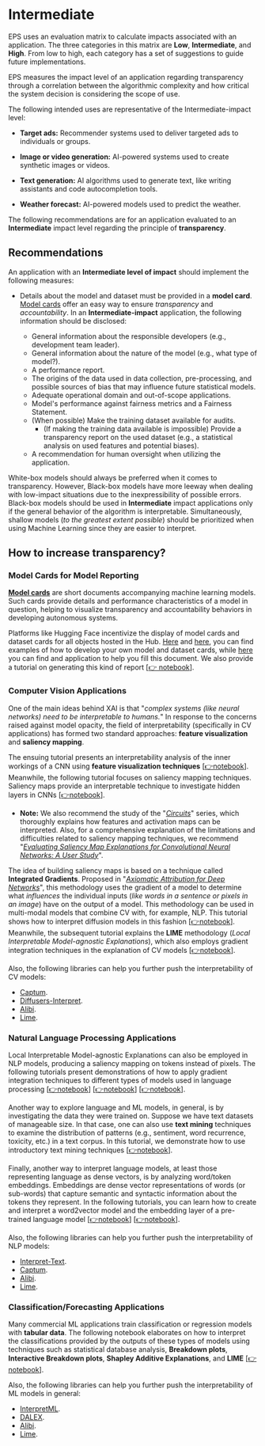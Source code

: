 # Intermediate

EPS uses an evaluation matrix to calculate impacts associated with an application. The three categories in this matrix are **Low**, **Intermediate**, and **High**. From low to high, each category has a set of suggestions to guide future implementations.

EPS measures the impact level of an application regarding transparency through a correlation between the algorithmic complexity and how critical the system decision is considering the scope of use.

The following intended uses are representative of the Intermediate-impact level:

- **Target ads:** Recommender systems used to deliver targeted ads to individuals or groups.

- **Image or video generation:** AI-powered systems used to create synthetic images or videos.

- **Text generation:** AI algorithms used to generate text, like writing assistants and code autocompletion tools.

- **Weather forecast:** AI-powered models used to predict the weather.

The following recommendations are for an application evaluated to an **Intermediate** impact level regarding the principle of **transparency**.

## Recommendations

An application with an **Intermediate level of impact** should implement the following measures:

- Details about the model and dataset must be provided in a **model card**. [Model cards](https://arxiv.org/abs/1810.03993) offer an easy way to ensure _transparency_ and _accountability_. In an **Intermediate-impact** application, the following information should be disclosed:

  - General information about the responsible developers (e.g., development team leader).
  - General information about the nature of the model (e.g., what type of model?).
  - A performance report.
  - The origins of the data used in data collection, pre-processing, and possible sources of bias that may influence future statistical models.
  - Adequate operational domain and out-of-scope applications.
  - Model's performance against fairness metrics and a Fairness Statement.
  - (When possible) Make the training dataset available for audits.
    - (If making the training data available is impossible) Provide a transparency report on the used dataset (e.g., a statistical analysis on used features and potential biases).
  - A recommendation for human oversight when utilizing the application.

White-box models should always be preferred when it comes to transparency. However, Black-box models have more leeway when dealing with low-impact situations due to the inexpressibility of possible errors. Black-box models should be used in **Intermediate** impact applications only if the general behavior of the algorithm is interpretable. Simultaneously, shallow models (_to the greatest extent possible_) should be prioritized when using Machine Learning since they are easier to interpret.

## How to increase transparency?

### Model Cards for Model Reporting

[**Model cards**](https://arxiv.org/abs/1810.03993) are short documents accompanying machine learning models. Such cards provide details and performance characteristics of a model in question, helping to visualize transparency and accountability behaviors in developing autonomous systems.

Platforms like Hugging Face incentivize the display of model cards and dataset cards for all objects hosted in the Hub. [Here](https://huggingface.co/docs/hub/model-cards) and [here](https://huggingface.co/docs/hub/datasets-cards), you can find examples of how to develop your own model and dataset cards, while [here](https://huggingface.co/spaces/huggingface/Model_Cards_Writing_Tool) you can find and application to help you fill this document. We also provide a tutorial on generating this kind of report [[👉 notebook]((https://github.com/Nkluge-correa/teeny-tiny_castle/blob/master/ML%20Accountability/Model%20Cards/model_card_generator.ipynb))].

### Computer Vision Applications

One of the main ideas behind XAI is that "_complex systems (like neural networks) need to be interpretable to humans._" In response to the concerns raised against model opacity, the field of interpretability (specifically in CV applications) has formed two standard approaches: **feature visualization** and **saliency mapping**.

The ensuing tutorial presents an interpretability analysis of the inner workings of a CNN using **feature visualization techniques** [[👉notebook](https://github.com/Nkluge-correa/teeny-tiny_castle/blob/master/ML%20Explainability/CV%20Interpreter/CNN_feature_visualization.ipynb)]. Meanwhile, the following tutorial focuses on saliency mapping techniques. Saliency maps provide an interpretable technique to investigate hidden layers in CNNs [[👉notebook](https://github.com/Nkluge-correa/teeny-tiny_castle/blob/master/ML%20Explainability/CV%20Interpreter/CNN_attribution_maps_with_LIME.ipynb)].

- **Note:** We also recommend the study of the "_[Circuits](https://distill.pub/2020/circuits/)_" series, which thoroughly explains how features and activation maps can be interpreted. Also, for a comprehensive explanation of the limitations and difficulties related to saliency mapping techniques, we recommend "_[Evaluating Saliency Map Explanations for Convolutional Neural Networks: A User Study](https://arxiv.org/abs/2002.00772)_".

The idea of building saliency maps is based on a technique called **Integrated Gradients**. Proposed in "_[Axiomatic Attribution for Deep Networks](https://arxiv.org/abs/1703.01365)_", this methodology uses the gradient of a model to determine what _influences_ the individual inputs (_like words in a sentence or pixels in an image_) have on the output of a model. This methodology can be used in multi-modal models that combine CV with, for example, NLP. This tutorial shows how to interpret diffusion models in this fashion [[👉notebook](https://github.com/Nkluge-correa/teeny-tiny_castle/blob/master/ML%20Explainability/CV%20Interpreter/diffusion_interpreter.ipynb)]. Meanwhile, the subsequent tutorial explains the **LIME** methodology (_Local Interpretable Model-agnostic Explanations_), which also employs gradient integration techniques in the explanation of CV models [[👉notebook](https://github.com/Nkluge-correa/teeny-tiny_castle/blob/master/ML%20Explainability/CV%20Interpreter/CNN_attribution_maps_with_LIME.ipynb)].

Also, the following libraries can help you further push the interpretability of CV models:

- [Captum](https://captum.ai/).
- [Diffusers-Interpret](https://github.com/JoaoLages/diffusers-interpret).
- [Alibi](https://github.com/SeldonIO/alibi).
- [Lime](https://github.com/marcotcr/lime).

### Natural Language Processing Applications

Local Interpretable Model-agnostic Explanations can also be employed in NLP models, producing a saliency mapping on tokens instead of pixels. The following tutorials present demonstrations of how to apply gradient integration techniques to different types of models used in language processing [[👉notebook](https://github.com/Nkluge-correa/teeny-tiny_castle/blob/master/ML%20Explainability/NLP%20Interpreter/lime_for_NLP.ipynb)] [[👉notebook](https://github.com/Nkluge-correa/teeny-tiny_castle/blob/master/ML%20Explainability/NLP%20Interpreter/integrated_gradients_in%20_keras_nlp.ipynb)] [[👉notebook](https://github.com/Nkluge-correa/teeny-tiny_castle/blob/master/ML%20Explainability/NLP%20Interpreter/gradient_explanations_BERT.ipynb)].

Another way to explore language and ML models, in general, is by investigating the data they were trained on. Suppose we have text datasets of manageable size. In that case, one can also use **text mining** techniques to examine the distribution of patterns (e.g., sentiment, word recurrence, toxicity, etc.) in a text corpus. In this tutorial, we demonstrate how to use introductory text mining techniques [[👉notebook](https://github.com/Nkluge-correa/teeny-tiny_castle/blob/master/ML%20Explainability/NLP%20Interpreter/text_mining.ipynb)].

Finally, another way to interpret language models, at least those representing language as dense vectors, is by analyzing word/token embeddings. Embeddings are dense vector representations of words (or sub-words) that capture semantic and syntactic information about the tokens they represent. In the following tutorials, you can learn how to create and interpret a word2vector model and the embedding layer of a pre-trained language model [[👉notebook](https://github.com/Nkluge-correa/teeny-tiny_castle/blob/master/ML%20Explainability/NLP%20Interpreter/word2vec.ipynb)] [[👉notebook](https://github.com/Nkluge-correa/teeny-tiny_castle/blob/master/ML%20Explainability/NLP%20Interpreter/investigating_word_embeddings.ipynb)].

Also, the following libraries can help you further push the interpretability of NLP models:

- [Interpret-Text](https://github.com/interpretml/interpret-text).
- [Captum](https://captum.ai/).
- [Alibi](https://github.com/SeldonIO/alibi).
- [Lime](https://github.com/marcotcr/lime).

### Classification/Forecasting Applications

Many commercial ML applications train classification or regression models with **tabular data**. The following notebook elaborates on how to interpret the classifications provided by the outputs of these types of models using techniques such as statistical database analysis, **Breakdown plots**, **Interactive Breakdown plots**, **Shapley Additive Explanations**, and **LIME** [[👉notebook](https://github.com/Nkluge-correa/teeny-tiny_castle/blob/master/ML%20Explainability/Tabular%20Interpreter/interpreter_for_tabular.ipynb)].

Also, the following libraries can help you further push the interpretability of ML models in general:

- [InterpretML](https://github.com/interpretml/interpret).
- [DALEX](https://github.com/ModelOriented/DALEX).
- [Alibi](https://github.com/SeldonIO/alibi).
- [Lime](https://github.com/marcotcr/lime).
